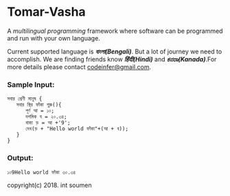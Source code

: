 # Tomar-Vasha

A _multilingual programming_ framework where software can be programmed and run with your own language.

Current supported language is _**বাংলা(Bengali)**_. But a lot of journey we need to accomplish.
We are finding friends know _**हिंदी(Hindi)**_ and _**ಕನರಾ(Kanada)**_.For more details please contact [codeinfer@gmail.com](codeinfer@gmail.com). 

### Sample Input: 
```
সবার শ্রেণী মানুষ {
   সবার স্থির ফাঁকা শুরু(){
      পূর্ণ আ = ১০;
      দশমিক ব = ২০.৩৪;
      বাক্য ড় = আ +'9';
      দেখ(ড় + "Hello world ফাঁকা"+(আ + ব));
   }
}
```
### Output:
```
১০9Hello world ফাঁকা ৩০.৩৪
```

copyright(c) 2018. int soumen

